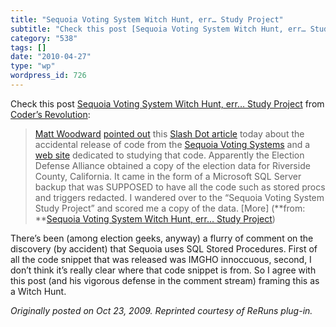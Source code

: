 ```yaml
---
title: "Sequoia Voting System Witch Hunt, err… Study Project"
subtitle: "Check this post [Sequoia Voting System Witch Hunt, err… Study Project](http://www.codersrevolution.c..."
category: "538"
tags: []
date: "2010-04-27"
type: "wp"
wordpress_id: 726
---
```

Check this post [Sequoia Voting System Witch Hunt, err… Study Project](http://www.codersrevolution.com/index.cfm/2009/10/21/Sequoia-Voting-System-Witch-Hunt-err-Study-Project) from [Coder’s Revolution](http://www.codersrevolution.com/rss.cfm?mode=full):
> [Matt Woodward](http://mpwoodward.posterous.com) [pointed out](http://mpwoodward.posterous.com/sequoia-voting-systems-source-code-released) this [Slash Dot article](http://politics.slashdot.org/story/09/10/20/2254210/Sequoia-Voting-Systems-Source-Code-Released?from=rss) today about the accidental release of code from the [Sequoia Voting Systems](http://www.sequoiavote.com/) and a [web site](http://studysequoia.wikispaces.com/) dedicated to studying that code. Apparently the Election Defense Alliance obtained a copy of the election data for Riverside County, California. It came in the form of a Microsoft SQL Server backup that was SUPPOSED to have all the code such as stored procs and triggers redacted. I wandered over to the “Sequoia Voting System Study Project” and scored me a copy of the data. [More] (**from: **[Sequoia Voting System Witch Hunt, err… Study Project](http://www.codersrevolution.com/index.cfm/2009/10/21/Sequoia-Voting-System-Witch-Hunt-err-Study-Project))

There’s been (among election geeks, anyway) a flurry of comment on the discovery (by accident) that Sequoia uses SQL Stored Procedures. First of all the code snippet that was released was IMGHO innoccuous, second, I don’t think it’s really clear where that code snippet is from. So I agree with this post (and his vigorous defense in the comment stream) framing this as a Witch Hunt.

*Originally posted on Oct 23, 2009. Reprinted courtesy of ReRuns plug-in.*